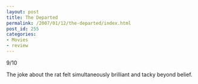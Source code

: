 ```yaml
---
layout: post
title: The Departed
permalink: /2007/01/12/the-departed/index.html
post_id: 255
categories: 
- Movies
- review
---
```


 9/10




The joke about the rat felt simultaneously brilliant and tacky beyond belief.

